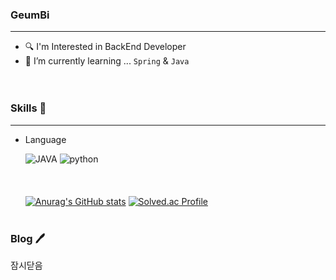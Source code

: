 ###  GeumBi
---
- :mag: I'm Interested in BackEnd Developer
- 🌱 I’m currently learning ... `Spring` & `Java`   
 <br/> <br/>
### Skills :space_invader:
---
- Language  

  ![JAVA](https://img.shields.io/badge/java-007396.svg?logo=java&logoColor=white&style=for-the-badge) ![python](https://img.shields.io/badge/python-3776AB.svg?logo=python&logoColor=white&style=for-the-badge)  
 <br/> <br/> <br/>
 [![Anurag's GitHub stats](https://github-readme-stats.vercel.app/api?username=GeumBi-Hong&theme=dark)](https://github.com/anuraghazra/github-readme-stats) [![Solved.ac Profile](http://mazassumnida.wtf/api/v2/generate_badge?boj=canbe159)](https://solved.ac/canbe159/)
 <br/> <br/>
### Blog 🖊️
잠시닫음
